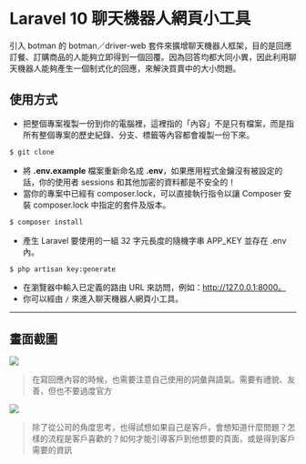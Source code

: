 # Laravel 10 聊天機器人網頁小工具

引入 botman 的 botman／driver-web 套件來擴增聊天機器人框架，目的是回應訂餐、訂購商品的人能夠立即得到一個回覆。因為回答均都大同小異，因此利用聊天機器人能夠產生一個制式化的回應，來解決買賣中的大小問題。

## 使用方式
- 把整個專案複製一份到你的電腦裡，這裡指的「內容」不是只有檔案，而是指所有整個專案的歷史紀錄、分支、標籤等內容都會複製一份下來。
```sh
$ git clone
```
- 將 __.env.example__ 檔案重新命名成 __.env__，如果應用程式金鑰沒有被設定的話，你的使用者 sessions 和其他加密的資料都是不安全的！
- 當你的專案中已經有 composer.lock，可以直接執行指令以讓 Composer 安裝 composer.lock 中指定的套件及版本。
```sh
$ composer install
```
- 產生 Laravel 要使用的一組 32 字元長度的隨機字串 APP_KEY 並存在 .env 內。
```sh
$ php artisan key:generate
```
- 在瀏覽器中輸入已定義的路由 URL 來訪問，例如：http://127.0.0.1:8000。
- 你可以經由 `/` 來進入聊天機器人網頁小工具。

----

## 畫面截圖
![](https://i.imgur.com/mcehB9K.png)
> 在寫回應內容的時候，也需要注意自己使用的詞彙與語氣。需要有禮貌、友善，但也不要過度官方

![](https://i.imgur.com/BWz7Lgm.png)
> 除了從公司的角度思考，也得試想如果自己是客戶，會想知道什麼問題？怎樣的流程是客戶喜歡的？如何才能引導客戶到他想要的頁面，或是得到客戶需要的資訊
